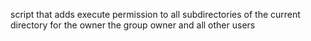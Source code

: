 script that adds execute permission to all subdirectories of the current directory for the owner the group owner and all other users
